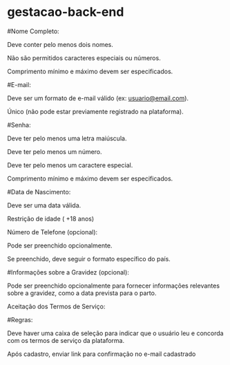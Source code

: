# gestacao-back-end

#Nome Completo:

Deve conter pelo menos dois nomes.

Não são permitidos caracteres especiais ou números.

Comprimento mínimo e máximo devem ser especificados.

#E-mail:

Deve ser um formato de e-mail válido (ex: usuario@email.com).

Único (não pode estar previamente registrado na plataforma).

#Senha:

Deve ter pelo menos uma letra maiúscula.

Deve ter pelo menos um número.

Deve ter pelo menos um caractere especial.

Comprimento mínimo e máximo devem ser especificados.

#Data de Nascimento:

Deve ser uma data válida.

Restrição de idade ( +18 anos)

Número de Telefone (opcional):

Pode ser preenchido opcionalmente.

Se preenchido, deve seguir o formato específico do país.

#Informações sobre a Gravidez (opcional):

Pode ser preenchido opcionalmente para fornecer informações relevantes sobre a gravidez, como a data prevista para o parto.

Aceitação dos Termos de Serviço:

#Regras:

Deve haver uma caixa de seleção para indicar que o usuário leu e concorda com os termos de serviço da plataforma.

Após cadastro, enviar link para confirmação no e-mail cadastrado
